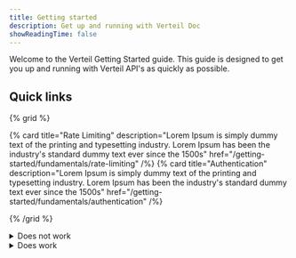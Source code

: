 ```yaml
---
title: Getting started
description: Get up and running with Verteil Doc
showReadingTime: false
---
```


Welcome to the Verteil Getting Started guide. This guide is designed to get you up and running with Verteil API's as quickly as
possible.


## Quick links

{% grid %}

{% card
   title="Rate Limiting"
   description="Lorem Ipsum is simply dummy text of the printing and typesetting industry. Lorem Ipsum has been the industry's standard dummy text ever since the 1500s"
   href="/getting-started/fundamentals/rate-limiting" /%}
{% card
   title="Authentication"
   description="Lorem Ipsum is simply dummy text of the printing and typesetting industry. Lorem Ipsum has been the industry's standard dummy text ever since the 1500s"
   href="/getting-started/fundamentals/authentication" /%}

{% /grid %}


<details><summary>Does not work</summary>
[hi](https://hello.ca)
</details>


<details><summary>Does work</summary>

[hi](https://hello.ca)

</details>